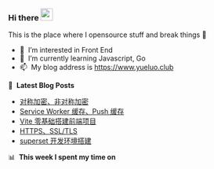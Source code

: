 ### Hi there <a href="https://www.yueluo.club/"><img src="https://media.giphy.com/media/hvRJCLFzcasrR4ia7z/giphy.gif" width="25px"></a>
This is the place where I opensource stuff and break things :rofl:

- 👀 &nbsp;I’m interested in Front End
- 🌱 &nbsp;I’m currently learning Javascript, Go
- 📫 &nbsp;My blog address is https://www.yueluo.club

📕 &nbsp;**Latest Blog Posts**

<!-- BLOG-POST-LIST:START -->
- [对称加密、非对称加密](https://blog.yueluo.club/detail?articleId=625c2a977dee67326d3a4f15)
- [Service Worker 缓存、Push 缓存](https://blog.yueluo.club/detail?articleId=625c2025a093833b06e0ab2c)
- [Vite 零基础搭建前端项目](https://blog.yueluo.club/detail?articleId=625ba76fa093833b06e0a874)
- [HTTPS、SSL/TLS](https://blog.yueluo.club/detail?articleId=625ad7e4a093833b06e0a4ca)
- [superset 开发环境搭建](https://blog.yueluo.club/detail?articleId=625a7d50a093833b06e0a13b)
<!-- BLOG-POST-LIST:END -->

📊 &nbsp;**This week I spent my time on**

<!--START_SECTION:waka-->
<!--END_SECTION:waka-->